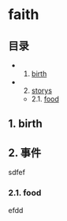 <h1>faith</h1>
<h2>目录</h2>

* 1. [birth](#birth)
* 2. [storys](#storys)
   * 2.1. [food](#food)  
 



## 1.  <a name=‘birth’></a> birth

## 2.  <a name='storys'></a> 事件
sdfef

### 2.1. <a name='food'></a> food

efdd


